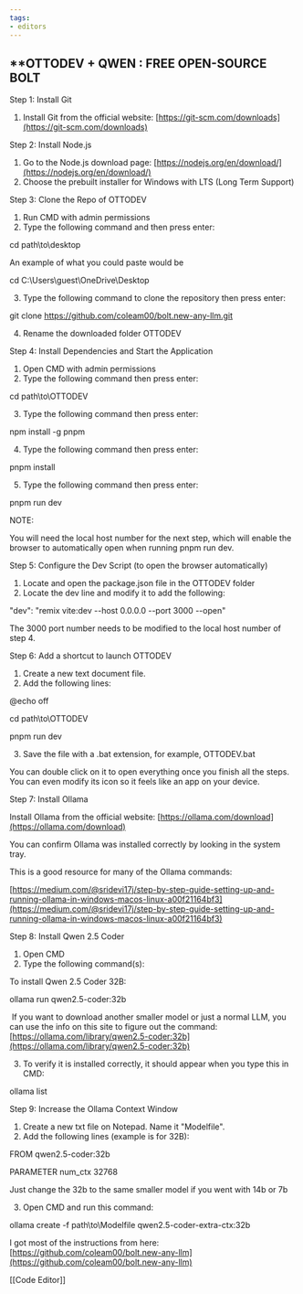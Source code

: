 ```yaml
---
tags:
- editors
---
```


## **OTTODEV + QWEN : FREE OPEN-SOURCE BOLT

Step 1: Install Git

1. Install Git from the official website: [https://git-scm.com/downloads](https://git-scm.com/downloads)

Step 2: Install Node.js

1. Go to the Node.js download page: [https://nodejs.org/en/download/](https://nodejs.org/en/download/)
2. Choose the prebuilt installer for Windows with LTS (Long Term Support) 

Step 3: Clone the Repo of OTTODEV

1. Run CMD with admin permissions
2. Type the following command and then press enter:

cd path\to\desktop

An example of what you could paste would be

cd C:\Users\guest\OneDrive\Desktop

3. Type the following command to clone the repository then press enter:

git clone https://github.com/coleam00/bolt.new-any-llm.git

4. Rename the downloaded folder OTTODEV

Step 4: Install Dependencies and Start the Application

1. Open CMD with admin permissions
2. Type the following command then press enter:

cd path\to\OTTODEV

3. Type the following command then press enter:

npm install -g pnpm

4. Type the following command then press enter:

pnpm install

5. Type the following command then press enter:

pnpm run dev

NOTE:

You will need the local host number for the next step, which will enable the browser to automatically open when running pnpm run dev.

Step 5: Configure the Dev Script (to open the browser automatically)

1. Locate and open the package.json file in the OTTODEV folder
2. Locate the dev line and modify it to add the following:

"dev": "remix vite:dev --host 0.0.0.0 --port 3000 --open"

The 3000 port number needs to be modified to the local host number of step 4.

Step 6: Add a shortcut to launch OTTODEV

1. Create a new text document file.
2. Add the following lines:

@echo off

cd path\to\OTTODEV

pnpm run dev

3. Save the file with a .bat extension, for example, OTTODEV.bat

You can double click on it to open everything once you finish all the steps. You can even modify its icon so it feels like an app on your device.

Step 7: Install Ollama

Install Ollama from the official website: [https://ollama.com/download](https://ollama.com/download)

You can confirm Ollama was installed correctly by looking in the system tray.

This is a good resource for many of the Ollama commands:

[https://medium.com/@sridevi17j/step-by-step-guide-setting-up-and-running-ollama-in-windows-macos-linux-a00f21164bf3](https://medium.com/@sridevi17j/step-by-step-guide-setting-up-and-running-ollama-in-windows-macos-linux-a00f21164bf3)

Step 8: Install Qwen 2.5 Coder

1. Open CMD
2. Type the following command(s):

To install Qwen 2.5 Coder 32B:

ollama run qwen2.5-coder:32b

 If you want to download another smaller model or just a normal LLM, you can use the info on this site to figure out the command: [https://ollama.com/library/qwen2.5-coder:32b](https://ollama.com/library/qwen2.5-coder:32b)

3. To verify it is installed correctly, it should appear when you type this in CMD: 

ollama list

Step 9: Increase the Ollama Context Window

1. Create a new txt file on Notepad. Name it "Modelfile". 
2. Add the following lines (example is for 32B):

FROM qwen2.5-coder:32b

PARAMETER num_ctx 32768

Just change the 32b to the same smaller model if you went with 14b or 7b

3. Open CMD and run this command:

ollama create -f path\to\Modelfile qwen2.5-coder-extra-ctx:32b

I got most of the instructions from here: [https://github.com/coleam00/bolt.new-any-llm](https://github.com/coleam00/bolt.new-any-llm)

[[Code Editor]]